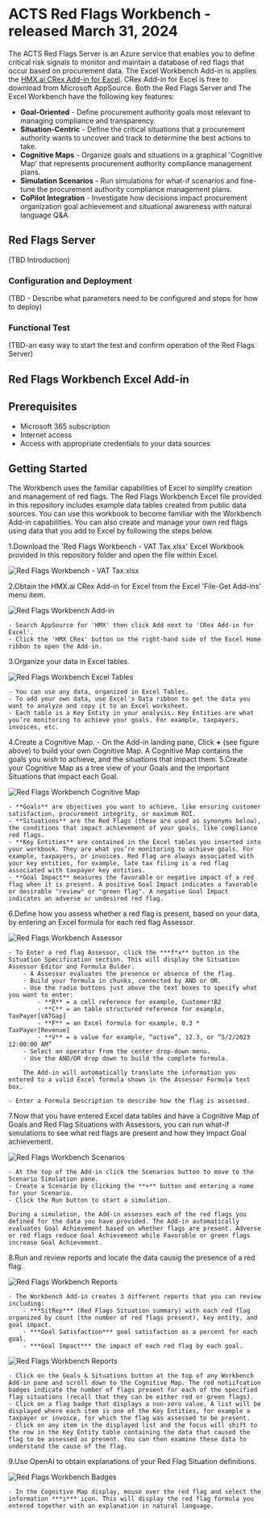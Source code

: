 # ACTS Red Flags Workbench - released March 31, 2024

The ACTS Red Flags Server is an Azure service that enables you to define critical risk signals to monitor and maintain a database of red flags that occur based on procurement data. The Excel Workbench Add-in is applies the [HMX.ai CRex Add-in for Excel](https://appsource.microsoft.com/en-us/product/office/WA200005695?tab=Overview). CRex Add-in for Excel is free to download from Microsoft AppSource. Both the Red Flags Server and The Excel Workbench have the following key features:

- **Goal-Oriented** - Define procurement authority goals most relevant to managing compliance and transparency.
- **Situation-Centric** - Define the critical situations that a procurement authority wants to uncover and track to determine the best actions to take.
- **Cognitive Maps** - Organize goals and situations in a graphical 'Cognitive Map' that represents procurement authority compliance management plans.
- **Simulation Scenarios** - Run simulations for what-if scenarios and fine-tune the procurement authority compliance management plans.
- **CoPilot Integration** - Investigate how decisions impact procurement organization goal achievement and situational awareness with natural language Q&A.

## Red Flags Server

(TBD Introduction)

### Configuration and Deployment

(TBD - Describe what parameters need to be configured and steps for how to deploy)

### Functional Test

(TBD-an easy way to start the test and confirm operation of the Red Flags Server)

## Red Flags Workbench Excel Add-in

## Prerequisites

- Microsoft 365 subscription
- Internet access
- Access with appropriate credentials to your data sources

## Getting Started

The Workbench uses the familiar capabilities of Excel to simplify creation and management of red flags. The Red Flags Workbench Excel file provided in this repository includes example data tables created from public data sources. You can use this workbook to become familiar with the Workbench Add-in capabilities. You can also create and manage your own red flags using data that you add to Excel by following the steps below.

1.Download the 'Red Flags Workbench - VAT Tax.xlsx' Excel Workbook provided in this repository folder and open the file within Excel.

![Red Flags Workbench - VAT Tax.xlsx](./images/Picture1.png)

2.Obtain the HMX.ai CRex Add-in for Excel from the Excel 'File-Get Add-ins' menu item.

![Red Flags Workbench Add-in](./images/Picture2.png)

    - Search AppSource for 'HMX' then click Add next to 'CRex Add-in for Excel'.
    - Click the 'HMX CRex' button on the right-hand side of the Excel Home ribbon to open the Add-in.
3.Organize your data in Excel tables.

![Red Flags Workbench Excel Tables](./images/Picture3.png)

    - You can use any data, organized in Excel Tables.
    - To add your own data, use Excel's Data ribbon to get the data you want to analyze and copy it to an Excel worksheet. 
    - Each table is a Key Entity in your analysis. Key Entities are what you’re monitoring to achieve your goals. For example, taxpayers, invoices, etc.
4.Create a Cognitive Map.
    - On the Add-in landing pane, Click **+** (see figure above) to build your own Cognitive Map.  A Cognitive Map contains the goals you wish to achieve, and the situations that impact them.
5.Create your Cognitive Map as a tree view of your Goals and the important Situations that impact each Goal.

![Red Flags Workbench Cognitive Map](./images/Picture4.png)

    - **Goals** are objectives you want to achieve, like ensuring customer satisfaction, procurement integrity, or maximum ROI.
    - **Situations** are the Red Flags (these are used as synonyms below), the conditions that impact achievement of your goals, like compliance red flags.
    - **Key Entities** are contained in the Excel tables you inserted into your workbook. They are what you’re monitoring to achieve goals. For example, taxpayers, or invoices. Red Flag are always associated with your key entities, for example, late tax filing is a red flag associated with taxpayer key entities.
    - **Goal Impact** measures the favorable or negative impact of a red flag when it is present. A positive Goal Impact indicates a favorable or desirable "review" or "green flag". A negative Goal Impact indicates an adverse or undesired red flag.
6.Define how you assess whether a red flag is present, based on your data, by entering an Excel formula for each red flag Assessor.

![Red Flags Workbench Assessor](./images/Picture5.png)

    - To Enter a red flag Assessor, click the ***f*x** button in the Situation Specification section. This will display the Situation Assessor Editor and Formula Bulder.
        - A Assessor evaluates the presence or absence of the flag.
        - Build your formula in chunks, connected by AND or OR.
        - Use the radio buttons just above the text boxes to specify what you want to enter:
            - **R** = a cell reference for example, Customer!B2
            - **C** = an table structured reference for example, TaxPayer[VATGap]
            - **F** = an Excel formula for example, 0.3 * TaxPayer[Revenue]
            - **V** = a value for example, “active”, 12.3, or “5/2/2023 12:00:00 AM”
        - Select an operator from the center drop-down menu.
        - Use the AND/OR drop down to build the complete formula.

        The Add-in will automatically translate the information you entered to a valid Excel formula shown in the Assessor Formula text box.

    - Enter a Formula Description to describe how the flag is assessed.
7.Now that you have entered Excel data tables and have a Cognitive Map of Goals and Red Flag Situations with Assessors, you can run what-if simulations to see what red flags are present and how they impact Goal achievement.

![Red Flags Workbench Scenarios](./images/Picture6.png)

    - At the top of the Add-in click the Scenarios button to move to the Scenario Simulation pane.
    - Create a Scenario by clicking the **+** button and entering a name for your Scenario.
    - Click the Run button to start a simulation.

    During a simulation, the Add-in assesses each of the red flags you defined for the data you have provided. The Add-in automatically evaluates Goal Achievement based on whether flags are present. Adverse or red flags reduce Goal Achievement while Favorable or green flags increase Goal Achievement.
8.Run and review reports and locate the data causig the presence of a red flag.

![Red Flags Workbench Reports](./images/Picture7.png)

    - The Workbench Add-in creates 3 different reports that you can review including:  
        - ***SitRep*** (Red Flags Situation summary) with each red flag organized by count (the number of red flags present), key entity, and goal impact.
        - ***Goal Satisfaction*** goal satisfaction as a percent for each goal.
        - ***Goal Impact*** the impact of each red flag by each goal.

![Red Flags Workbench Reports](./images/Picture8.png)

    - Click on the Goals & Situations button at the top of any Workbench Add-in pane and scroll down to the Cognitive Map. The red notiifcation badges indicate the number of flags present for each of the specified flag situations (recall that they can be either red or green flags).
    - Click on a flag badge that displays a non-zero value. A list will be displayed where each item is one of the Key Entities, for example a taxpayer or invoice, for which the flag was assessed to be present. 
    - Click on any item in the displayed list and the focus will shift to the row in the Key Entity table containing the data that caused the flag to be assessed as present. You can then examine these data to understand the cause of the flag.
9.Use OpenAI to obtain explanations of your Red Flag Situation definitions.

![Red Flags Workbench Badges](./images/Picture9.png)

    - In the Cognitive Map display, mouse over the red flag and select the information ***i*** icon. This will display the red flag formula you entered together with an explanation in natural language.
